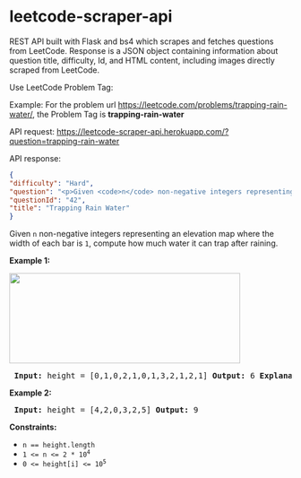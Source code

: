# leetcode-scraper-api


REST API built with Flask and bs4 which scrapes and fetches questions from LeetCode. 
Response is a JSON object containing information about question title, difficulty, Id, and HTML content, including images directly scraped from LeetCode.

Use LeetCode Problem Tag:

Example: For the problem url https://leetcode.com/problems/trapping-rain-water/, the Problem Tag is **trapping-rain-water**

API request: https://leetcode-scraper-api.herokuapp.com/?question=trapping-rain-water

API response: 

```json
{
"difficulty": "Hard",
"question": "<p>Given <code>n</code> non-negative integers representing an elevation map where the width of each bar is <code>1</code>, compute how much water it can trap after raining.</p> <p> </p> <p><strong>Example 1:</strong></p> <img src="https://assets.leetcode.com/uploads/2018/10/22/rainwatertrap.png" style="width: 412px; height: 161px;"/> <pre> <strong>Input:</strong> height = [0,1,0,2,1,0,1,3,2,1,2,1] <strong>Output:</strong> 6 <strong>Explanation:</strong> The above elevation map (black section) is represented by array [0,1,0,2,1,0,1,3,2,1,2,1]. In this case, 6 units of rain water (blue section) are being trapped. </pre> <p><strong>Example 2:</strong></p> <pre> <strong>Input:</strong> height = [4,2,0,3,2,5] <strong>Output:</strong> 9 </pre> <p> </p> <p><strong>Constraints:</strong></p> <ul> <li><code>n == height.length</code></li> <li><code>1 &lt;= n &lt;= 2 * 10<sup>4</sup></code></li> <li><code>0 &lt;= height[i] &lt;= 10<sup>5</sup></code></li> </ul> ",
"questionId": "42",
"title": "Trapping Rain Water"
}

```


<p>Given <code>n</code> non-negative integers representing an elevation map where the width of each bar is <code>1</code>, compute how much water it can trap after raining.</p> <p> </p> <p><strong>Example 1:</strong></p> <img src="https://assets.leetcode.com/uploads/2018/10/22/rainwatertrap.png" style="width: 412px; height: 161px;"/> <pre> <strong>Input:</strong> height = [0,1,0,2,1,0,1,3,2,1,2,1] <strong>Output:</strong> 6 <strong>Explanation:</strong> The above elevation map (black section) is represented by array [0,1,0,2,1,0,1,3,2,1,2,1]. In this case, 6 units of rain water (blue section) are being trapped. </pre> <p><strong>Example 2:</strong></p> <pre> <strong>Input:</strong> height = [4,2,0,3,2,5] <strong>Output:</strong> 9 </pre> <p> </p> <p><strong>Constraints:</strong></p> <ul> <li><code>n == height.length</code></li> <li><code>1 &lt;= n &lt;= 2 * 10<sup>4</sup></code></li> <li><code>0 &lt;= height[i] &lt;= 10<sup>5</sup></code></li> </ul>

